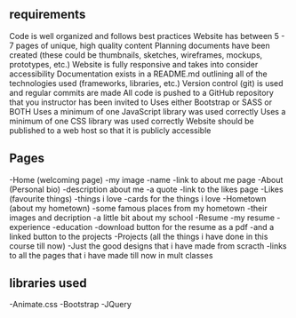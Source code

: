 ## requirements 
Code is well organized and follows best practices
Website has between 5 - 7 pages of unique, high quality content
Planning documents have been created (these could be thumbnails, sketches, wireframes, mockups, prototypes, etc.)
Website is fully responsive and takes into consider accessibility
Documentation exists in a README.md outlining all of the technologies used (frameworks, libraries, etc.)
Version control (git) is used and regular commits are made
All code is pushed to a GitHub repository that you instructor has been invited to
Uses either Bootstrap or SASS or BOTH
Uses a minimum of one JavaScript library was used correctly
Uses a minimum of one CSS library was used correctly
Website should be published to a web host so that it is publicly accessible



## Pages
-Home (welcoming page)
    -my image
    -name 
    -link to about me page
-About (Personal bio)
    -description about me 
    -a quote 
    -link to the likes page
-Likes (favourite things)
    -things i love 
    -cards for the things i love
-Hometown (about my hometown)
    -some famous places from my hometown
    -their images and decription
    -a little bit about my school
-Resume 
    -my resume
    -experience 
    -education
    -download button for the resume as a pdf
    -and a linked button to the projects
-Projects (all the things i have done in this course till now)
    -Just the good designs that i have made from scracth
    -links to all the pages that i have made till now in mult classes 


## libraries used
-Animate.css
-Bootstrap
-JQuery